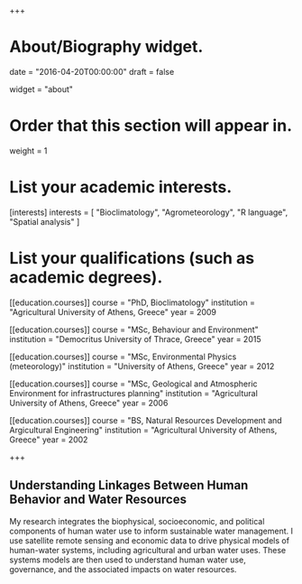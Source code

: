 +++
# About/Biography widget.

date = "2016-04-20T00:00:00"
draft = false

widget = "about"

# Order that this section will appear in.
weight = 1

# List your academic interests.
[interests]
  interests = [
    "Bioclimatology",
    "Agrometeorology",
    "R language",
    "Spatial analysis"
  ]

# List your qualifications (such as academic degrees).
[[education.courses]]
  course = "PhD, Bioclimatology"
  institution = "Agricultural University of Athens, Greece"
  year = 2009
  
[[education.courses]]
  course = "MSc, Behaviour and Environment"
  institution = "Democritus University of Thrace, Greece"
  year = 2015
  
[[education.courses]]
  course = "MSc, Environmental Physics (meteorology)"
  institution = "University of Athens, Greece"
  year = 2012

[[education.courses]]
  course = "MSc, Geological and Atmospheric Environment for infrastructures planning"
  institution = "Agricultural University of Athens, Greece"
  year = 2006

[[education.courses]]
  course = "BS, Natural Resources Development and Argicultural Engineering"
  institution = "Agricultural University of Athens, Greece"
  year = 2002
 
+++

## Understanding Linkages Between Human Behavior and Water Resources 

My research integrates the biophysical, socioeconomic, and political components of human water use to inform sustainable water management. I use satellite remote sensing and economic data to drive physical models of human-water systems, including agricultural and urban water uses. These systems models are then used to understand human water use, governance, and the associated impacts on water resources. 
